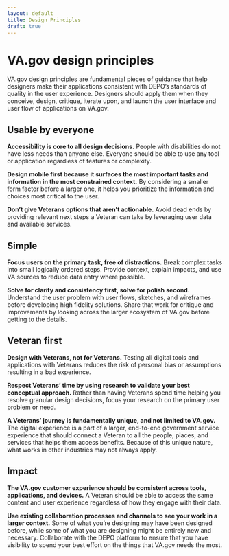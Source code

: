 ```yaml
---
layout: default
title: Design Principles
draft: true
---
```


# VA.gov design principles

VA.gov design principles are fundamental pieces of guidance that help designers make their applications consistent with DEPO’s standards of quality in the user experience. Designers should apply them when they conceive, design, critique, iterate upon, and launch the user interface and user flow of applications on VA.gov.

## Usable by everyone
**Accessibility is core to all design decisions.** People with disabilities do not have less needs than anyone else. Everyone should be able to use any tool or application regardless of features or complexity.

**Design mobile first because it surfaces the most important tasks and information in the most constrained context.** By considering a smaller form factor before a larger one, it helps you prioritize the information and choices most critical to the user.

**Don’t give Veterans options that aren’t actionable.** Avoid dead ends by providing relevant next steps a Veteran can take by leveraging user data and available services.

## Simple
**Focus users on the primary task, free of distractions.** Break complex tasks into small logically ordered steps. Provide context, explain impacts, and use VA sources to reduce data entry where possible.

**Solve for clarity and consistency first, solve for polish second.** Understand the user problem with user flows, sketches, and wireframes before developing high fidelity solutions. Share that work for critique and improvements by looking across the larger ecosystem of VA.gov before getting to the details.

## Veteran first
**Design with Veterans, not for Veterans.** Testing all digital tools and applications with Veterans reduces the risk of personal bias or assumptions resulting in a bad experience. 

**Respect Veterans’ time by using research to validate your best conceptual approach.** Rather than having Veterans spend time helping you resolve granular design decisions, focus your research on the primary user problem or need. 

**A Veterans’ journey is fundamentally unique, and not limited to VA.gov.** The digital experience is a part of a larger, end-to-end government service experience that should connect a Veteran to all the people, places, and services that helps them access benefits. Because of this unique nature, what works in other industries may not always apply.

## Impact
**The VA.gov customer experience should be consistent across tools, applications, and devices.** A Veteran should be able to access the same content and user experience regardless of how they engage with their data.

**Use existing collaboration processes and channels to see your work in a larger context.** Some of what you’re designing may have been designed before, while some of what you are designing might be entirely new and necessary. Collaborate with the DEPO platform to ensure that you have visibility to spend your best effort on the things that VA.gov needs the most.
